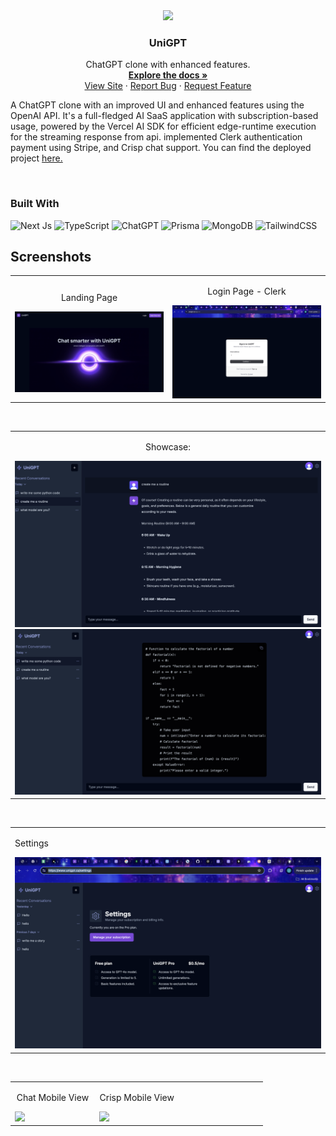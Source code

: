 

<!-- PROJECT LOGO -->
<div align="center">
  <a href="https://github.com/jayme2002/README-template">
    <img src="https://github.com/jayme2002/gptsource">
  </a>

  <h3 align="center">UniGPT</h3>

  <p align="center">
    ChatGPT clone with enhanced features.
    <br />
    <a href="https://github.com/jauharmuhammed/beyondgpt-ai-sass"><strong>Explore the docs »</strong></a>
    <br />
    <a href="https://unigpt.ca">View Site</a>
    ·
    <a href="https://github.com/jayme2002/gptsource/issues">Report Bug</a>
    ·
    <a href="https://github.com/jayme2002/gptsource/issues">Request Feature</a>
  </p>
</div>


A ChatGPT clone with an improved UI and enhanced features using the OpenAI API. It's a full-fledged AI SaaS application with subscription-based usage, powered by the Vercel AI SDK for efficient edge-runtime execution for the streaming response from api. implemented Clerk authentication payment using Stripe, and Crisp chat support. You can find the deployed project [here.](https://unigpt.ca)

<br>

### Built With

![Next Js](https://img.shields.io/badge/next.js-000000?style=for-the-badge&logo=nextdotjs&logoColor=white)
![TypeScript](https://img.shields.io/badge/typescript-%23007ACC.svg?style=for-the-badge&logo=typescript&logoColor=white)
![ChatGPT](https://img.shields.io/badge/chatGPT-74aa9c?style=for-the-badge&logo=openai&logoColor=white)
![Prisma](https://img.shields.io/badge/Prisma-3982CE?style=for-the-badge&logo=Prisma&logoColor=white)
![MongoDB](https://img.shields.io/badge/-MongoDB-4DB33D?style=flat&logo=mongodb&logoColor=FFFFFF)
![TailwindCSS](https://img.shields.io/badge/tailwindcss-%2338B2AC.svg?style=for-the-badge&logo=tailwind-css&logoColor=white)


## Screenshots



<table width="100%"> 
<tr>

<td width="50%">
<p align="center">
Landing Page
</p>
<img src="https://github.com/jayme2002/gptsource/blob/main/assets/landing.png">  
</td>
  <td width="50%">      
<p align="center">
Login Page - Clerk
</p>
<img src="https://github.com/jayme2002/gptsource/blob/main/assets/signin.png">
</td> 
</table>
<br/>


<table width="100%"> 
<tr>

<td width="50%">
<p align="center">

 <p align="center">
Showcase:
</p>
<img src="https://github.com/jayme2002/gptsource/blob/main/assets/routine.png">
<img src="https://github.com/jayme2002/gptsource/blob/main/assets/codesnippet.png">
</td> 
</table>
<br/>

<table width="100%"> 
<tr>

<td width="50%">
<p align="center">

 <p align="center">
     
Settings
</p>
<img src="https://github.com/jayme2002/gptsource/blob/main/assets/settings.png">
</td> 
</table>
<br/>


<table width="100%"> 
<tr>
<td width="33%">
<p align="center">
  Chat Mobile View
</p>
<img src="https://github.com/Jauharmuhammed/beyondgpt-ai-sass/blob/main/assets/mobile%20chat.png">
</td> 
<td width="33%">
<p align="center">
Crisp Mobile View
</p>
<img src="https://github.com/Jauharmuhammed/beyondgpt-ai-sass/blob/main/assets/mobile%20crisp.png">  
</td>
<td width="33%">
<p align="center">




